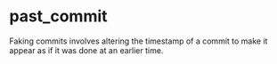 # past_commit
Faking commits involves altering the timestamp of a commit to make it appear as if it was done at an earlier time.

